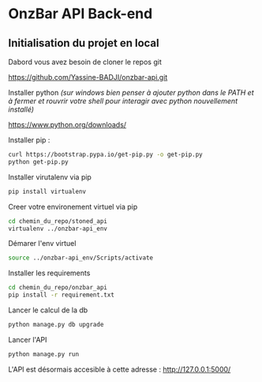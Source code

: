# OnzBar API Back-end

## Initialisation du projet en local

Dabord vous avez besoin de cloner le repos git 

https://github.com/Yassine-BADJI/onzbar-api.git

Installer python
_(sur windows bien penser à ajouter python dans le PATH et
à fermer et rouvrir votre shell pour interagir avec python nouvellement installé)_
 
https://www.python.org/downloads/

Installer pip :
```bash
curl https://bootstrap.pypa.io/get-pip.py -o get-pip.py
python get-pip.py
```

Installer virutalenv via pip 
```bash
pip install virtualenv
```

Creer votre environement virtuel via pip
```bash
cd chemin_du_repo/stoned_api
virtualenv ../onzbar-api_env
```

Démarer l'env virtuel
```bash
source ../onzbar-api_env/Scripts/activate
```

Installer les requirements
```bash
cd chemin_du_repo/onzbar_api
pip install -r requirement.txt
```

Lancer le calcul de la db
```bash
python manage.py db upgrade
```

Lancer l'API
```bash
python manage.py run
```

L'API est désormais accesible à cette adresse : http://127.0.0.1:5000/ 
